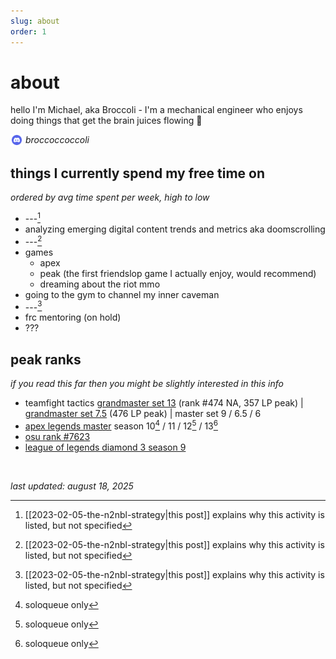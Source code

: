 ```yaml
---
slug: about
order: 1
---
```


# about

hello I'm Michael, aka Broccoli - I'm a mechanical engineer who enjoys doing things that get the brain juices flowing :slightly_smiling_face:


<img src="/images/icons/discord.png" alt="Discord" style="width: 20px; height: 20px; vertical-align: middle; position: relative; top: -2px; display: inline-block;"> *broccoccoccoli*


## things I currently spend my free time on
*ordered by avg time spent per week, high to low*

- ---[^1] <!--bp-->
- analyzing emerging digital content trends and metrics aka doomscrolling
- ---[^1] <!--vl-->
- games
    - apex
    - peak (the first friendslop game I actually enjoy, would recommend)
    - dreaming about the riot mmo
- going to the gym to channel my inner caveman
- ---[^1] <!--ct-->
- frc mentoring (on hold)
- ???


## peak ranks
*if you read this far then you might be slightly interested in this info*
- teamfight tactics [grandmaster set 13](images/tftrank13.png) (rank \#474 NA, 357 LP peak) | [grandmaster set 7.5](images/tftrank.png) (476 LP peak) | master set 9 / 6.5 / 6 
- [apex legends master](images/apexrank.png) season 10[^2] / 11 / 12[^2] / 13[^2]
- [osu rank \#7623](https://osu.ppy.sh/users/5870537) 
- [league of legends diamond 3 season 9](https://www.op.gg/summoners/na/Broccoli-veg)

&nbsp;

*last updated: august 18, 2025*


[^1]: [[2023-02-05-the-n2nbl-strategy|this post]] explains why this activity is listed, but not specified
[^2]: soloqueue only